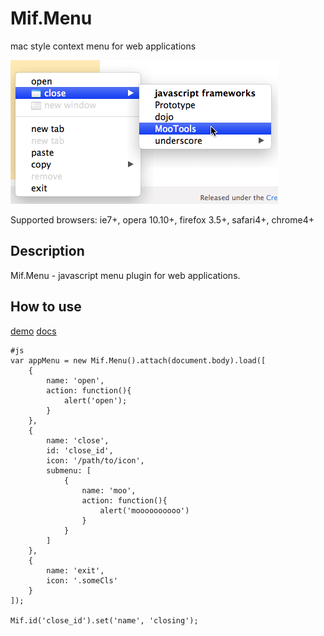 Mif.Menu
========
mac style context menu for web applications

![Screenshot](http://github.com/creaven/mifmenu/raw/master/screenshot.png)

Supported browsers: ie7+, opera 10.10+, firefox 3.5+, safari4+, chrome4+

Description
-----------

Mif.Menu - javascript menu plugin for web applications.

How to use
----------

[demo](http://mifjs.net/menu/Demos/index.html)
[docs](http://mifjs.net/menu/Docs/index.html)

	#js
	var appMenu = new Mif.Menu().attach(document.body).load([
		{
			name: 'open',
			action: function(){
				alert('open');
			}
		},
		{
			name: 'close',
			id: 'close_id',
			icon: '/path/to/icon',
			submenu: [
				{
					name: 'moo',
					action: function(){
						alert('moooooooooo')
					}
				}
			]
		},
		{
			name: 'exit',
			icon: '.someCls'
		}
	]);

	Mif.id('close_id').set('name', 'closing');